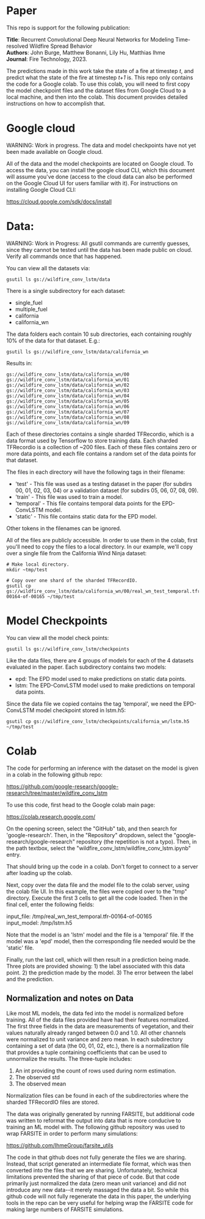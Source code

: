 # Paper

This repo is support for the following publication:

**Title**: Recurrent Convolutional Deep Neural Networks for Modeling Time-resolved Wildfire Spread Behavior<br>
**Authors**: John Burge, Matthew Bonanni, Lily Hu, Matthias Ihme<br>
**Journal**: Fire Technology, 2023.<br>

The predictions made in this work take the state of a fire at timestep *t*, and
predict what the state of the fire at timestep *t+1* is.  This repo only contains
the code for a Google colab.  To use this colab, you will need to first copy the model checkpoint files and the dataset files from Google Cloud to a local machine, and then into the colab.  This document provides detailed instructions on how to accomplish that.

# Google cloud

WARNING: Work in progress.  The data and model checkpoints have not yet been made available on Google cloud.

All of the data and the model checkpoints are located on Google cloud.  To access the data, you can install the google cloud CLI, which this document will assume you've done (access to the cloud data can also be performed on the Google Cloud UI for users familiar with it).  For instructions on installing Google Cloud CLI:

https://cloud.google.com/sdk/docs/install
# Data:

WARNING: Work in Progress: All gsutil commands are currently guesses, since they cannot be tested until the data has been made public on cloud.  Verify all commands once that has happened.

You can view all the datasets via:

```
gsutil ls gs://wildfire_conv_lstm/data
```

There is a single subdirectory for each dataset:

* single_fuel
* multiple_fuel
* california
* california_wn

The data folders each contain 10 sub directories, each containing roughly 10% of the data for that dataset.  E.g.:

```
gsutil ls gs://wildfire_conv_lstm/data/california_wn
```

Results in:

```
gs://wildfire_conv_lstm/data/california_wn/00
gs://wildfire_conv_lstm/data/california_wn/01
gs://wildfire_conv_lstm/data/california_wn/02
gs://wildfire_conv_lstm/data/california_wn/03
gs://wildfire_conv_lstm/data/california_wn/04
gs://wildfire_conv_lstm/data/california_wn/05
gs://wildfire_conv_lstm/data/california_wn/06
gs://wildfire_conv_lstm/data/california_wn/07
gs://wildfire_conv_lstm/data/california_wn/08
gs://wildfire_conv_lstm/data/california_wn/09

```

Each of these directories contains a single sharded TFRecordio, which is a data format used by Tensorflow to store training data.  Each sharded TFRecordio is a collection of ~200 files.  Each of these files contains zero or more data points, and each file contains a random set of the data points for that dataset.

The files in each directory will have the following tags in their filename:

* 'test' - This file was used as a testing dataset in the paper (for subdirs 00, 01, 02, 03, 04) or a validation dataset (for subdirs 05, 06, 07, 08, 09).
* 'train' - This file was used to train a model.
* 'temporal' - This file contains temporal data points for the EPD-ConvLSTM model.
* 'static' - This file contains static data for the EPD model.

Other tokens in the filenames can be ignored.

All of the files are publicly accessible.  In order to use them in the colab, first you'll need to copy the files to a local directory.  In our example, we'll copy over a single file from the California Wind Ninja dataset:

```
# Make local directory.
mkdir ~tmp/test

# Copy over one shard of the sharded TFRecordIO.
gsutil cp gs://wildfire_conv_lstm/data/california_wn/00/real_wn_test_temporal.tfr-00164-of-00165 ~/tmp/test
```

# Model Checkpoints

You can view all the model check points:

```
gsutil ls gs://wildfire_conv_lstm/checkpoints
```

Like the data files, there are 4 groups of models for each of the 4 datasets evaluated in the paper.  Each subdirectory contains two models:

* epd: The EPD model used to make predictions on static data points.
* lstm: The EPD-ConvLSTM model used to make predictions on temporal data points.

Since the data file we copied contains the tag 'temporal', we need the EPD-ConvLSTM model checkpoint stored in lstm.h5:

```
gsutil cp gs://wildfire_conv_lstm/checkpoints/california_wn/lstm.h5 ~/tmp/test
```

# Colab

The code for performing an inference with the dataset on the model is given in a colab in the following github repo:

https://github.com/google-research/google-research/tree/master/wildfire_conv_lstm

To use this code, first head to the Google colab main page:

https://colab.research.google.com/

On the opening screen, select the "GitHub" tab, and then search for 'google-research'.  Then, in the "Repository" dropdown, select the "google-research/google-research" repository (the repetition is not a typo). Then, in the path textbox, select the "wildfire_conv_lstm/wildfire_conv_lstm.ipynb" entry.

That should bring up the code in a colab.  Don't forget to connect to a server after loading up the colab.

Next, copy over the data file and the model file to the colab server, using the colab file UI.  In this example, the files were copied over to the "tmp" directory.  Execute the first 3 cells to get all the code loaded.  Then in the final cell, enter the following fields:

input_file: /tmp/real_wn_test_temporal.tfr-00164-of-00165<br>
input_model: /tmp/lstm.h5<br>

Note that the model is an 'lstm' model and the file is a 'temporal' file.  If the model was a 'epd' model, then the corresponding file needed would be the 'static' file.

Finally, run the last cell, which will then result in a prediction being made.  Three plots are provided showing: 1) the label associated with this data point.  2) the prediction made by the model.  3) The error between the label and the prediction.

## Normalization and notes on Data

Like most ML models, the data fed into the model is normalized before training.  All of the data files provided have had their features normalized.  The first three fields in the data are measurements of vegetation, and their values naturally already ranged between 0.0 and 1.0.  All other channels were normalized to unit variance and zero mean.  In each subdirectory containing a set of data (the 00, 01, 02, etc.), there is a normalization file that provides a tuple containing coefficients that can be used to unnormalize the results.  The three-tuple includes:

1) An int providing the count of rows used during norm estimation.
2) The observed std
3) The observed mean

Normalization files can be found in each of the subdirectories where the sharded TFRecordIO files are stored.

The data was originally generated by running FARSITE, but additional code was written to reformat the output into data that is more conducive to training an ML model with.  The following github repository was used to wrap FARSITE in order to perform many simulations:

https://github.com/IhmeGroup/farsite_utils

The code in that github does not fully generate the files we are sharing.  Instead, that script generated an intermediate file format, which was then converted into the files that we are sharing.  Unfortunately, technical limitations prevented the sharing of that piece of code.  But that code primarily just normalized the data (zero mean unit variance) and did not introduce any new data--it merely massaged the data a bit.  So while this github code will not fully regenerate the data in this paper, the underlying tools in the repo can be very useful for helping wrap the FARSITE code for making large numbers of FARSITE simulations.
